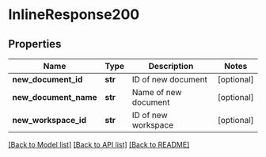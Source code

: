 # InlineResponse200

## Properties
Name | Type | Description | Notes
------------ | ------------- | ------------- | -------------
**new_document_id** | **str** | ID of new document | [optional] 
**new_document_name** | **str** | Name of new document | [optional] 
**new_workspace_id** | **str** | ID of new workspace | [optional] 

[[Back to Model list]](../README.md#documentation-for-models) [[Back to API list]](../README.md#documentation-for-api-endpoints) [[Back to README]](../README.md)


